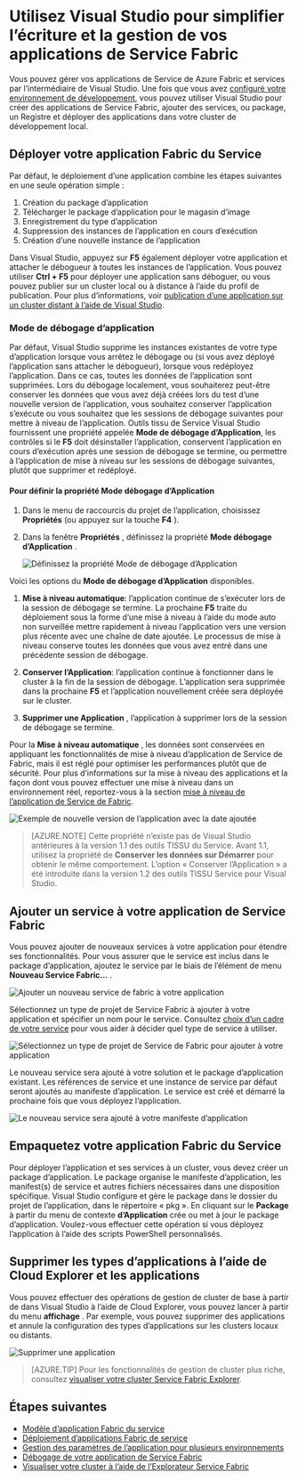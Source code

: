 <properties
   pageTitle="Gestion de vos applications dans Visual Studio | Microsoft Azure"
   description="Visual Studio permet de créer, de développer, de package, de déployer et de déboguer vos applications Fabric de Service et les services."
   services="service-fabric"
   documentationCenter=".net"
   authors="seanmck"
   manager="timlt"
   editor=""/>

<tags
   ms.service="service-fabric"
   ms.devlang="dotnet"
   ms.topic="article"
   ms.tgt_pltfrm="na"
   ms.workload="na"
   ms.date="09/09/2016"
   ms.author="seanmck;mikhegn"/>

# <a name="use-visual-studio-to-simplify-writing-and-managing-your-service-fabric-applications"></a>Utilisez Visual Studio pour simplifier l’écriture et la gestion de vos applications de Service Fabric

Vous pouvez gérer vos applications de Service de Azure Fabric et services par l’intermédiaire de Visual Studio. Une fois que vous avez [configuré votre environnement de développement](service-fabric-get-started.md), vous pouvez utiliser Visual Studio pour créer des applications de Service Fabric, ajouter des services, ou package, un Registre et déployer des applications dans votre cluster de développement local.

## <a name="deploy-your-service-fabric-application"></a>Déployer votre application Fabric du Service

Par défaut, le déploiement d’une application combine les étapes suivantes en une seule opération simple :

1. Création du package d’application
2. Télécharger le package d’application pour le magasin d’image
3. Enregistrement du type d’application
4. Suppression des instances de l’application en cours d’exécution
5. Création d’une nouvelle instance de l’application

Dans Visual Studio, appuyez sur **F5** également déployer votre application et attacher le débogueur à toutes les instances de l’application. Vous pouvez utiliser **Ctrl + F5** pour déployer une application sans déboguer, ou vous pouvez publier sur un cluster local ou à distance à l’aide du profil de publication. Pour plus d’informations, voir [publication d’une application sur un cluster distant à l’aide de Visual Studio](service-fabric-publish-app-remote-cluster.md).

### <a name="application-debug-mode"></a>Mode de débogage d’application

Par défaut, Visual Studio supprime les instances existantes de votre type d’application lorsque vous arrêtez le débogage ou (si vous avez déployé l’application sans attacher le débogueur), lorsque vous redéployez l’application. Dans ce cas, toutes les données de l’application sont supprimées. Lors du débogage localement, vous souhaiterez peut-être conserver les données que vous avez déjà créées lors du test d’une nouvelle version de l’application, vous souhaitez conserver l’application s’exécute ou vous souhaitez que les sessions de débogage suivantes pour mettre à niveau de l’application. Outils tissu de Service Visual Studio fournissent une propriété appelée **Mode de débogage d’Application**, les contrôles si le **F5** doit désinstaller l’application, conservent l’application en cours d’exécution après une session de débogage se termine, ou permettre à l’application de mise à niveau sur les sessions de débogage suivantes, plutôt que supprimer et redéployé.

#### <a name="to-set-the-application-debug-mode-property"></a>Pour définir la propriété Mode débogage d’Application

1. Dans le menu de raccourcis du projet de l’application, choisissez **Propriétés** (ou appuyez sur la touche **F4** ).
2. Dans la fenêtre **Propriétés** , définissez la propriété **Mode débogage d’Application** .

    ![Définissez la propriété Mode de débogage d’Application][debugmodeproperty]

Voici les options du **Mode de débogage d’Application** disponibles.

1. **Mise à niveau automatique**: l’application continue de s’exécuter lors de la session de débogage se termine. La prochaine **F5** traite du déploiement sous la forme d’une mise à niveau à l’aide du mode auto non surveillée mettre rapidement à niveau l’application vers une version plus récente avec une chaîne de date ajoutée. Le processus de mise à niveau conserve toutes les données que vous avez entré dans une précédente session de débogage.

2. **Conserver l’Application**: l’application continue à fonctionner dans le cluster à la fin de la session de débogage. L’application sera supprimée dans la prochaine **F5** et l’application nouvellement créée sera déployée sur le cluster.

3. **Supprimer une Application** , l’application à supprimer lors de la session de débogage se termine.

Pour la **Mise à niveau automatique** , les données sont conservées en appliquant les fonctionnalités de mise à niveau d’application de Service de Fabric, mais il est réglé pour optimiser les performances plutôt que de sécurité. Pour plus d’informations sur la mise à niveau des applications et la façon dont vous pouvez effectuer une mise à niveau dans un environnement réel, reportez-vous à la section [mise à niveau de l’application de Service de Fabric](service-fabric-application-upgrade.md).

![Exemple de nouvelle version de l’application avec la date ajoutée][preservedata]

>[AZURE.NOTE] Cette propriété n’existe pas de Visual Studio antérieures à la version 1.1 des outils TISSU du Service. Avant 1.1, utilisez la propriété de **Conserver les données sur Démarrer** pour obtenir le même comportement. L’option « Conserver l’Application » a été introduite dans la version 1.2 des outils TISSU Service pour Visual Studio.

## <a name="add-a-service-to-your-service-fabric-application"></a>Ajouter un service à votre application de Service Fabric

Vous pouvez ajouter de nouveaux services à votre application pour étendre ses fonctionnalités.  Pour vous assurer que le service est inclus dans le package d’application, ajoutez le service par le biais de l’élément de menu **Nouveau Service Fabric...** .

![Ajouter un nouveau service de fabric à votre application][newservice]

Sélectionnez un type de projet de Service Fabric à ajouter à votre application et spécifier un nom pour le service.  Consultez [choix d’un cadre de votre service](service-fabric-choose-framework.md) pour vous aider à décider quel type de service à utiliser.

![Sélectionnez un type de projet de Service de Fabric pour ajouter à votre application][addserviceproject]

Le nouveau service sera ajouté à votre solution et le package d’application existant. Les références de service et une instance de service par défaut seront ajoutés au manifeste d’application. Le service est créé et démarré la prochaine fois que vous déployez l’application.

![Le nouveau service sera ajouté à votre manifeste d’application][newserviceapplicationmanifest]

## <a name="package-your-service-fabric-application"></a>Empaquetez votre application Fabric du Service

Pour déployer l’application et ses services à un cluster, vous devez créer un package d’application.  Le package organise le manifeste d’application, les manifest(s) de service et autres fichiers nécessaires dans une disposition spécifique.  Visual Studio configure et gère le package dans le dossier du projet de l’application, dans le répertoire « pkg ».  En cliquant sur le **Package** à partir du menu de contexte **d’Application** crée ou met à jour le package d’application.  Voulez-vous effectuer cette opération si vous déployez l’application à l’aide des scripts PowerShell personnalisés.

## <a name="remove-applications-and-application-types-using-cloud-explorer"></a>Supprimer les types d’applications à l’aide de Cloud Explorer et les applications

Vous pouvez effectuer des opérations de gestion de cluster de base à partir de dans Visual Studio à l’aide de Cloud Explorer, vous pouvez lancer à partir du menu **affichage** . Par exemple, vous pouvez supprimer des applications et annule la configuration des types d’applications sur les clusters locaux ou distants.

![Supprimer une application](./media/service-fabric-manage-application-in-visual-studio/removeapplication.png)

>[AZURE.TIP] Pour les fonctionnalités de gestion de cluster plus riche, consultez [visualiser votre cluster Service Fabric Explorer](service-fabric-visualizing-your-cluster.md).


<!--Every topic should have next steps and links to the next logical set of content to keep the customer engaged-->
## <a name="next-steps"></a>Étapes suivantes

- [Modèle d’application Fabric du service](service-fabric-application-model.md)
- [Déploiement d’applications Fabric de service](service-fabric-deploy-remove-applications.md)
- [Gestion des paramètres de l’application pour plusieurs environnements](service-fabric-manage-multiple-environment-app-configuration.md)
- [Débogage de votre application de Service Fabric](service-fabric-debugging-your-application.md)
- [Visualiser votre cluster à l’aide de l’Explorateur Service Fabric](service-fabric-visualizing-your-cluster.md)

<!--Image references-->
[addserviceproject]:./media/service-fabric-manage-application-in-visual-studio/addserviceproject.png
[manageservicefabric]: ./media/service-fabric-manage-application-in-visual-studio/manageservicefabric.png
[newservice]:./media/service-fabric-manage-application-in-visual-studio/newservice.png
[newserviceapplicationmanifest]:./media/service-fabric-manage-application-in-visual-studio/newserviceapplicationmanifest.png
[preservedata]:./media/service-fabric-manage-application-in-visual-studio/preservedata.png
[debugmodeproperty]:./media/service-fabric-manage-application-in-visual-studio/debugmodeproperty.png
